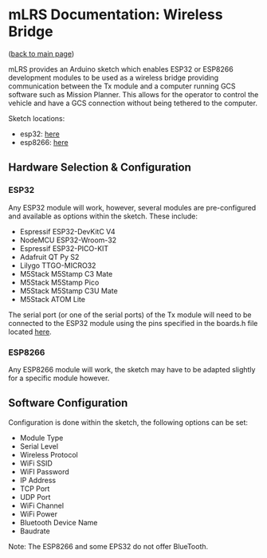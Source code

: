 # mLRS Documentation: Wireless Bridge #

([back to main page](../README.md))

mLRS provides an Arduino sketch which enables ESP32 or ESP8266 development modules to be used as a wireless bridge providing communication between the Tx module and a computer running GCS software such as Mission Planner. This allows for the operator to control the vehicle and have a GCS connection without being tethered to the computer.

Sketch locations:
- esp32: [here](https://github.com/olliw42/mLRS/tree/main/esp/mlrs-wireless-bridge)
- esp8266: [here](https://github.com/olliw42/mLRS/tree/main/esp/mlrs-wireless-bridge-esp8266)

## Hardware Selection & Configuration

### ESP32

Any ESP32 module will work, however, several modules are pre-configured and available as options within the sketch. These include:

- Espressif ESP32-DevKitC V4
- NodeMCU ESP32-Wroom-32
- Espressif ESP32-PICO-KIT
- Adafruit QT Py S2
- Lilygo TTGO-MICRO32
- M5Stack M5Stamp C3 Mate
- M5Stack M5Stamp Pico
- M5Stack M5Stamp C3U Mate
- M5Stack ATOM Lite

The serial port (or one of the serial ports) of the Tx module will need to be connected to the ESP32 module using the pins specified in the boards.h file located [here](https://github.com/olliw42/mLRS/blob/main/esp/mlrs-wireless-bridge/mlrs-wireless-bridge-boards.h).

### ESP8266

Any ESP8266 module will work, the sketch may have to be adapted slightly for a specific module however.

## Software Configuration

Configuration is done within the sketch, the following options can be set:

- Module Type
- Serial Level
- Wireless Protocol
- WiFi SSID
- WiFI Password
- IP Address
- TCP Port
- UDP Port
- WiFi Channel
- WiFi Power
- Bluetooth Device Name
- Baudrate

Note: The ESP8266 and some EPS32 do not offer BlueTooth.